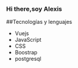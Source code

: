 ### Hi there,soy Alexis

##Tecnologías y lenguajes

- Vuejs 
- JavaScript
- CSS
- Boostrap
- postgresql
